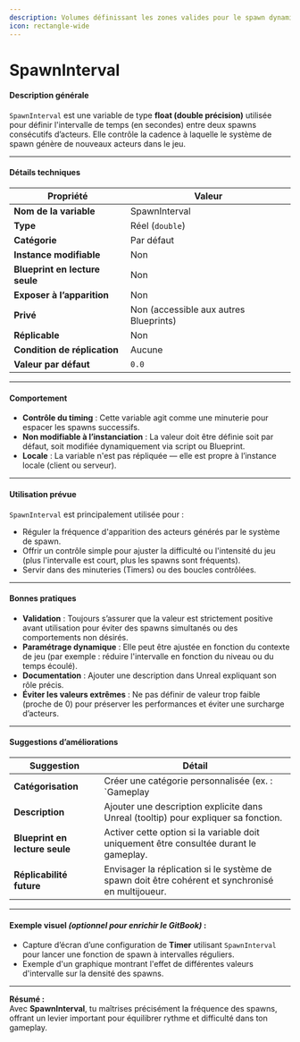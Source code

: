 ```yaml
---
description: Volumes définissant les zones valides pour le spawn dynamique.
icon: rectangle-wide
---
```


# SpawnInterval

#### Description générale

`SpawnInterval` est une variable de type **float (double précision)** utilisée pour définir l'intervalle de temps (en secondes) entre deux spawns consécutifs d’acteurs. Elle contrôle la cadence à laquelle le système de spawn génère de nouveaux acteurs dans le jeu.

***

#### Détails techniques

| Propriété                      | Valeur                                 |
| ------------------------------ | -------------------------------------- |
| **Nom de la variable**         | SpawnInterval                          |
| **Type**                       | Réel (`double`)                        |
| **Catégorie**                  | Par défaut                             |
| **Instance modifiable**        | Non                                    |
| **Blueprint en lecture seule** | Non                                    |
| **Exposer à l’apparition**     | Non                                    |
| **Privé**                      | Non (accessible aux autres Blueprints) |
| **Réplicable**                 | Non                                    |
| **Condition de réplication**   | Aucune                                 |
| **Valeur par défaut**          | `0.0`                                  |

***

#### Comportement

* **Contrôle du timing** : Cette variable agit comme une minuterie pour espacer les spawns successifs.
* **Non modifiable à l’instanciation** : La valeur doit être définie soit par défaut, soit modifiée dynamiquement via script ou Blueprint.
* **Locale** : La variable n'est pas répliquée — elle est propre à l’instance locale (client ou serveur).

***

#### Utilisation prévue

`SpawnInterval` est principalement utilisée pour :

* Réguler la fréquence d'apparition des acteurs générés par le système de spawn.
* Offrir un contrôle simple pour ajuster la difficulté ou l'intensité du jeu (plus l'intervalle est court, plus les spawns sont fréquents).
* Servir dans des minuteries (Timers) ou des boucles contrôlées.

***

#### Bonnes pratiques

* **Validation** : Toujours s’assurer que la valeur est strictement positive avant utilisation pour éviter des spawns simultanés ou des comportements non désirés.
* **Paramétrage dynamique** : Elle peut être ajustée en fonction du contexte de jeu (par exemple : réduire l'intervalle en fonction du niveau ou du temps écoulé).
* **Documentation** : Ajouter une description dans Unreal expliquant son rôle précis.
* **Éviter les valeurs extrêmes** : Ne pas définir de valeur trop faible (proche de 0) pour préserver les performances et éviter une surcharge d’acteurs.

***

#### Suggestions d’améliorations

| Suggestion                     | Détail                                                                                            |
| ------------------------------ | ------------------------------------------------------------------------------------------------- |
| **Catégorisation**             | Créer une catégorie personnalisée (ex. : \`Gameplay                                               |
| **Description**                | Ajouter une description explicite dans Unreal (tooltip) pour expliquer sa fonction.               |
| **Blueprint en lecture seule** | Activer cette option si la variable doit uniquement être consultée durant le gameplay.            |
| **Réplicabilité future**       | Envisager la réplication si le système de spawn doit être cohérent et synchronisé en multijoueur. |

***

#### Exemple visuel _(optionnel pour enrichir le GitBook)_ :

* Capture d’écran d’une configuration de **Timer** utilisant `SpawnInterval` pour lancer une fonction de spawn à intervalles réguliers.
* Exemple d'un graphique montrant l'effet de différentes valeurs d'intervalle sur la densité des spawns.

***

**Résumé :**\
Avec **SpawnInterval**, tu maîtrises précisément la fréquence des spawns, offrant un levier important pour équilibrer rythme et difficulté dans ton gameplay.
